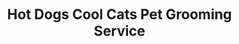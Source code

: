 ---
title: "Hot Dogs Cool Cats Pet Grooming Service"
url: /oracle/hot-dogs-cool-cats-pet-grooming-service/
shop: pet
---